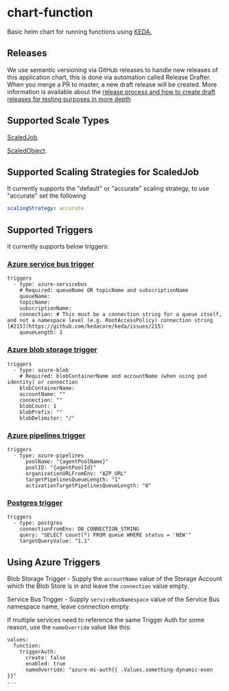 # chart-function

Basic helm chart for running functions using [KEDA.](https://keda.sh/)

## Releases
We use semantic versioning via GitHub releases to handle new releases of this application chart, this is done via automation called Release Drafter. When you merge a PR to master, a new draft release will be created.
More information is available about the [release process and how to create draft releases for testing purposes in more depth](https://hmcts.github.io/ops-runbooks/Testing-Changes/drafting-a-release.html)


## Supported Scale Types

[ScaledJob](https://keda.sh/docs/1.4/concepts/scaling-jobs/).

[ScaledObject](https://keda.sh/docs/2.8/concepts/scaling-deployments/).

## Supported Scaling Strategies for ScaledJob

It currently supports the "default" or "accurate" scaling strategy, to use "accurate" set the following
``` yaml
scalingStrategy: accurate
```

## Supported Triggers

It currently supports below triggers:

### [Azure service bus trigger](https://keda.sh/docs/1.4/scalers/azure-service-bus/)
```helmyaml
triggers
  - type: azure-servicebus 
    # Required: queueName OR topicName and subscriptionName
    queueName:
    topicName:
    subscriptionName:
    connection: # This must be a connection string for a queue itself, and not a namespace level (e.g. RootAccessPolicy) connection string [#215](https://github.com/kedacore/keda/issues/215)
    queueLength: 1
```
### [Azure blob storage trigger](https://keda.sh/docs/1.4/scalers/azure-storage-blob/)
```helmyaml
triggers
  - type: azure-blob
    # Required: blobContainerName and accountName (when using pod identity) or connection
    blobContainerName:
    accountName: ""
    connection: ""
    blobCount: 1
    blobPrefix: ""
    blobDelimiter: "/"
```
### [Azure pipelines trigger](https://keda.sh/docs/2.9/scalers/azure-pipelines/#trigger-specification)
```helmyaml
triggers
  - type: azure-pipelines
      poolName: "{agentPoolName}"
      poolID: "{agentPoolId}"
      organizationURLFromEnv: "AZP_URL"
      targetPipelinesQueueLength: "1"
      activationTargetPipelinesQueueLength: "0"
```
### [Postgres trigger](https://keda.sh/docs/2.11/scalers/postgresql/)
```helmyaml
triggers
  - type: postgres
    connectionFromEnv: DB_CONNECTION_STRING
    query: "SELECT count(*) FROM queue WHERE status = 'NEW'"
    targetQueryValue: "1.1"
```

## Using Azure Triggers

Blob Storage Trigger - Supply the `accountName` value of the Storage Account which the Blob Store is in and leave the `connection` value empty.

Service Bus Trigger - Supply `serviceBusNamespace` value of the Service Bus namespace name, leave connection empty.

If multiple services need to reference the same Trigger Auth for some reason, use the `nameOverride` value like this:
```helmyaml
values:
  function:
    triggerAuth:
      create: false
      enabled: true
      nameOverride: "azure-mi-auth{{ .Values.something-dynamic-even }}"
...
```
